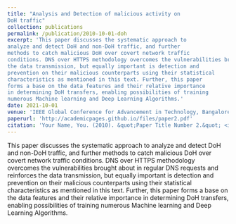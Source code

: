 ```yaml
---
title: "Analysis and Detection of malicious activity on
DoH traffic"
collection: publications
permalink: /publication/2010-10-01-doh
excerpt: 'This paper discusses the systematic approach to
analyze and detect DoH and non-DoH traffic, and further
methods to catch malicious DoH over covert network traffic
conditions. DNS over HTTPS methodology overcomes the vulnerabilities brought about in regular DNS requests and reinforces
the data transmission, but equally important is detection and
prevention on their malicious counterparts using their statistical
characteristics as mentioned in this text. Further, this paper
forms a base on the data features and their relative importance
in determining DoH transfers, enabling possibilities of training
numerous Machine learning and Deep Learning Algorithms.'
date: 2021-10-01
venue: 'IEEE Global Conference for Advancement in Technology, Bangalore'
paperurl: 'http://academicpages.github.io/files/paper2.pdf'
citation: 'Your Name, You. (2010). &quot;Paper Title Number 2.&quot; <i>Journal 1</i>. 1(2).'
---
```

This paper discusses the systematic approach to
analyze and detect DoH and non-DoH traffic, and further
methods to catch malicious DoH over covert network traffic
conditions. DNS over HTTPS methodology overcomes the vulnerabilities brought about in regular DNS requests and reinforces
the data transmission, but equally important is detection and
prevention on their malicious counterparts using their statistical
characteristics as mentioned in this text. Further, this paper
forms a base on the data features and their relative importance
in determining DoH transfers, enabling possibilities of training
numerous Machine learning and Deep Learning Algorithms.

<!-- [Download paper here](http://academicpages.github.io/files/paper2.pdf) -->

<!-- Recommended citation: Your Name, You. (2010). "Paper Title Number 2." <i>Journal 1</i>. 1(2). -->